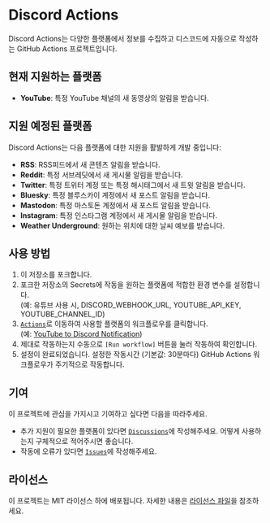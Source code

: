 # Discord Actions

Discord Actions는 다양한 플랫폼에서 정보를 수집하고 디스코드에 자동으로 작성하는 GitHub Actions 프로젝트입니다.

## 현재 지원하는 플랫폼

- **YouTube**: 특정 YouTube 채널의 새 동영상의 알림을 받습니다.

## 지원 예정된 플랫폼

Discord Actions는 다음 플랫폼에 대한 지원을 활발하게 개발 중입니다:

- **RSS**: RSS피드에서 새 콘텐츠 알림을 받습니다.
- **Reddit**: 특정 서브레딧에서 새 게시물 알림을 받습니다.
- **Twitter**: 특정 트위터 계정 또는 특정 해시태그에서 새 트윗 알림을 받습니다.
- **Bluesky**: 특정 블루스카이 계정에서 새 포스트 알림을 받습니다.
- **Mastodon**: 특정 마스토돈 계정에서 새 포스트 알림을 받습니다.
- **Instagram**: 특정 인스타그램 계정에서 새 게시물 알림을 받습니다.
- **Weather Underground**: 원하는 위치에 대한 날씨 예보를 받습니다.

## 사용 방법

1. 이 저장소를 포크합니다.
2. 포크한 저장소의 Secrets에 작동을 원하는 플랫폼에 적합한 환경 변수를 설정합니다.  
(예: 유튜브 사용 시, DISCORD_WEBHOOK_URL, YOUTUBE_API_KEY, YOUTUBE_CHANNEL_ID)
3. [`Actions`](https://github.com/LYNGMN/DiscordActions/actions)로 이동하여 사용할 플랫폼의 워크플로우를 클릭합니다.  
(예: [YouTube to Discord Notification](https://github.com/LYNGMN/DiscordActions/actions/workflows/youtube_to_discord.yml))  
4. 제대로 작동하는지 수동으로 `[Run workflow]` 버튼을 눌러 작동하여 확인합니다.  
5. 설정이 완료되었습니다. 설정한 작동시간 (기본값: 30분마다) GitHub Actions 워크플로우가 주기적으로 작동합니다.

## 기여

이 프로젝트에 관심을 가지시고 기여하고 싶다면 다음을 따라주세요.
- 추가 지원이 필요한 플랫폼이 있다면 [`Discussions`](https://github.com/LYNGMN/DiscordActions/discussions)에 작성해주세요. 어떻게 사용하는지 구체적으로 적어주시면 좋습니다.  
- 작동에 오류가 있다면 [`Issues`](https://github.com/LYNGMN/DiscordActions/issues)에 작성해주세요.

## 라이선스

이 프로젝트는 MIT 라이선스 하에 배포됩니다. 자세한 내용은 [라이선스 파일](LICENSE)을 참조하세요.
